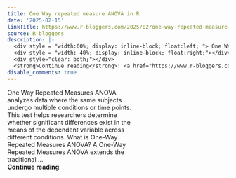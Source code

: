 ```yaml
---
title: One Way repeated measure ANOVA in R
date: '2025-02-15'
linkTitle: https://www.r-bloggers.com/2025/02/one-way-repeated-measure-anova-in-r/
source: R-bloggers
description: |-
  <div style = "width:60%; display: inline-block; float:left; "> One Way Repeated Measures ANOVA analyzes data where the same subjects undergo multiple conditions or time points. This test helps researchers determine whether significant differences exist in the means of the dependent variable across different conditions. What is One-Way Repeated Measures ANOVA? A One-Way Repeated Measures ANOVA extends the traditional ...</div>
  <div style = "width: 40%; display: inline-block; float:right;"></div>
  <div style="clear: both;"></div>
  <strong>Continue reading</strong>: <a href="https://www.r-bloggers.co ...
disable_comments: true
---
```

<div style = "width:60%; display: inline-block; float:left; "> One Way Repeated Measures ANOVA analyzes data where the same subjects undergo multiple conditions or time points. This test helps researchers determine whether significant differences exist in the means of the dependent variable across different conditions. What is One-Way Repeated Measures ANOVA? A One-Way Repeated Measures ANOVA extends the traditional ...</div>
<div style = "width: 40%; display: inline-block; float:right;"></div>
<div style="clear: both;"></div>
<strong>Continue reading</strong>: <a href="https://www.r-bloggers.co ...